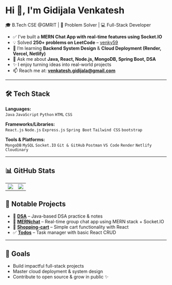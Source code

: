# Hi 👋, I'm Gidijala Venkatesh

🎓 B.Tech CSE @GMRIT | 🧠 Problem Solver | 💻 Full-Stack Developer

- ✅ I’ve built a **MERN Chat App with real-time features using Socket.IO**
- 💡 Solved **250+ problems on LeetCode** – [venky59](https://leetcode.com/u/venky59/)
- 🌱 I’m learning **Backend System Design** & **Cloud Deployment (Render, Vercel, Netlify)**
- 💬 Ask me about **Java, React, Node.js, MongoDB, Spring Boot, DSA**
- ✨ I enjoy turning ideas into real-world projects
- 📫 Reach me at: **venkatesh.gidijala@gmail.com**

---

## 🛠️ Tech Stack

**Languages:**  
`Java` `JavaScript` `Python` `HTML` `CSS`

**Frameworks/Libraries:**  
`React.js` `Node.js` `Express.js` `Spring Boot` `Tailwind CSS` `bootstrap`

**Tools & Platforms:**  
`MongoDB` `MySQL` `Socket.IO` `Git & GitHub` `Postman` `VS Code` `Render` `Netlify` `Cloudinary`

---

## 📊 GitHub Stats

<table>
  <tr>
    <td>
      <img src="https://github-readme-stats.vercel.app/api/top-langs/?username=venkatesh-gidijala&layout=compact&langs_count=6&theme=radical" />
    </td>
    <td>
      <img src="https://github-readme-stats.vercel.app/api?username=venkatesh-gidijala&show_icons=true&theme=radical" />
    </td>
  </tr>
</table>


## 📌 Notable Projects

- 🧠 **[DSA](https://github.com/venkatesh-gidijala/DSA)** – Java-based DSA practice & notes
- 💬 **[MERNchat](https://github.com/venkatesh-gidijala/MERNchat)** – Real-time group chat app using MERN stack + Socket.IO
- 🛒 **[Shopping-cart](https://github.com/venkatesh-gidijala/Shopping-cart)** – Simple cart functionality with React
- ✅ **[Todos](https://github.com/venkatesh-gidijala/Todos)** – Task manager with basic React CRUD

---

## 🚀 Goals

- Build impactful full-stack projects  
- Master cloud deployment & system design  
- Contribute to open source & grow in public ✨
